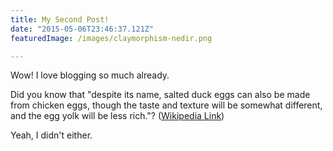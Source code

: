 ```yaml
---
title: My Second Post!
date: "2015-05-06T23:46:37.121Z"
featuredImage: /images/claymorphism-nedir.png

---
```


Wow! I love blogging so much already.

Did you know that "despite its name, salted duck eggs can also be made from
chicken eggs, though the taste and texture will be somewhat different, and the
egg yolk will be less rich."?
([Wikipedia Link](https://en.wikipedia.org/wiki/Salted_duck_egg))

Yeah, I didn't either.
